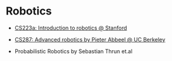 # Robotics

* [CS223a: Introduction to robotics @ Stanford](https://see.stanford.edu/Course/CS223A)
* [CS287: Advanced robotics by Pieter Abbeel @ UC Berkeley](https://people.eecs.berkeley.edu/~pabbeel/cs287-fa19/)

* Probabilistic Robotics by Sebastian Thrun et.al
